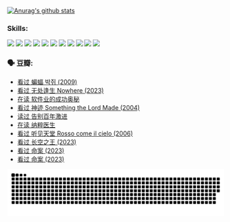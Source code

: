 
[![Anurag's github stats](https://github-readme-stats.vercel.app/api?username=w940853815)](https://github.com/anuraghazra/github-readme-stats)

### Skills:

<code><img height="32" src="https://cdn.jsdelivr.net/npm/simple-icons@v5/icons/python.svg"></code>
<code><img height="32" src="https://cdn.jsdelivr.net/npm/simple-icons@v5/icons/javascript.svg"></code>
<code><img height="32" src="https://cdn.jsdelivr.net/npm/simple-icons@v5/icons/django.svg"></code>
<code><img height="32" src="https://cdn.jsdelivr.net/npm/simple-icons@v5/icons/flask.svg"></code>
<code><img height="32" src="https://cdn.jsdelivr.net/npm/simple-icons@v5/icons/vuetify.svg"></code>
<code><img height="32" src="https://cdn.jsdelivr.net/npm/simple-icons@v5/icons/git.svg"></code>
<code><img height="32" src="https://cdn.jsdelivr.net/npm/simple-icons@v5/icons/docker.svg"></code>
<code><img height="32" src="https://cdn.jsdelivr.net/npm/simple-icons@v5/icons/postgresql.svg"></code>
<code><img height="32" src="https://cdn.jsdelivr.net/npm/simple-icons@v5/icons/elasticsearch.svg"></code>
<code><img height="32" src="https://cdn.jsdelivr.net/npm/simple-icons@v5/icons/macos.svg"></code>
<code><img height="32" src="https://cdn.jsdelivr.net/npm/simple-icons@v5/icons/linux.svg"></code>

### 🗣 豆瓣:

<!-- DOUBAN-ACTIVITIES:START -->
- [看过 蝙蝠 박쥐‎ (2009)](https://www.douban.com/people/136069238/status/4422787315/?_i=99179122)
- [看过 无处逢生 Nowhere‎ (2023)](https://www.douban.com/people/136069238/status/4416454713/?_i=99179122)
- [在读 软件业的成功奥秘](https://www.douban.com/people/136069238/status/4414815312/?_i=99179122)
- [看过 神迹 Something the Lord Made‎ (2004)](https://www.douban.com/people/136069238/status/4409691983/?_i=99179122)
- [读过 告别百年激进](https://www.douban.com/people/136069238/status/4406414036/?_i=99179122)
- [在读 纳粹医生](https://www.douban.com/people/136069238/status/4406413750/?_i=99179122)
- [看过 听见天堂 Rosso come il cielo‎ (2006)](https://www.douban.com/people/136069238/status/4401902014/?_i=99179122)
- [看过 长空之王‎ (2023)](https://www.douban.com/people/136069238/status/4397459053/?_i=99179122)
- [看过 命案‎ (2023)](https://www.douban.com/people/136069238/status/4395718336/?_i=99179122)
- [看过 命案‎ (2023)](https://www.douban.com/people/136069238/status/4395718257/?_i=99179122)
<!-- DOUBAN-ACTIVITIES:END -->


![Snake animation](https://raw.githubusercontent.com/w940853815/w940853815/output/github-contribution-grid-snake.svg)

<!--
**w940853815/w940853815** is a ✨ _special_ ✨ repository because its `README.md` (this file) appears on your GitHub profile.

Here are some ideas to get you started:

- 🔭 I’m currently working on ...
- 🌱 I’m currently learning ...
- 👯 I’m looking to collaborate on ...
- 🤔 I’m looking for help with ...
- 💬 Ask me about ...
- 📫 How to reach me: ...
- 😄 Pronouns: ...
- ⚡ Fun fact: ...
-->
